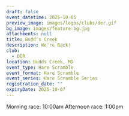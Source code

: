 ```yaml
---
draft: false
event_datetime: 2025-10-05
preview_image: images/logos/clubs/der.gif
bg_image: images/feature-bg.jpg
attachments: null
title: Budd's Creek
description: We're Back!
club:
  - DER
location: Budds Creek, MD
event_type: Hare Scramble
event_format: Hare Scramble
event_series: Hare Scramble Series
registration_date: ""
expiryDate: 2025-10-07
---
```


Morning race: 10:00am
Afternoon race: 1:00pm

